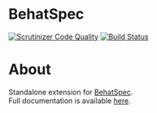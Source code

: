 # BehatSpec

[![Scrutinizer Code Quality](https://scrutinizer-ci.com/g/richardmiller/BehatSpec/badges/quality-score.png?b=master)](https://scrutinizer-ci.com/g/richardmiller/BehatSpec/?branch=master)
[![Build Status](https://scrutinizer-ci.com/g/richardmiller/BehatSpec/badges/build.png?b=master)](https://scrutinizer-ci.com/g/richardmiller/BehatSpec/build-status/master)

# About

Standalone extension for [BehatSpec](https://github.com/richardmiller/BehatSpec).  
Full documentation is available [here](https://github.com/richardmiller/BehatSpec/blob/master/README.md).
